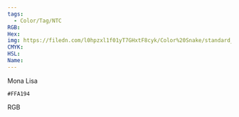 ```yaml
---
tags:
  - Color/Tag/NTC
RGB:
Hex:
img: https://filedn.com/l0hpzxl1f01yT7GHxtF8cyk/Color%20Snake/standard_csv_to_svg//FFA194.svg
CMYK:
HSL:
Name:
---
```

Mona Lisa
```palette
#FFA194
```
RGB
